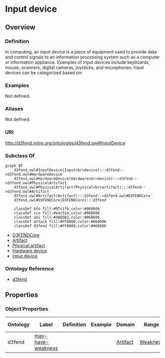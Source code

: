 # Input device

## Overview

### Definition
In computing, an input device is a piece of equipment used to provide data and control signals to an information processing system such as a computer or information appliance. Examples of input devices include keyboards, mouse, scanners, digital cameras, joysticks, and microphones. Input devices can be categorized based on:

### Examples
Not defined.

### Aliases
Not defined.

### URI
http://d3fend.mitre.org/ontologies/d3fend.owl#InputDevice

### Subclass Of
```mermaid
graph BT
    d3fend.owl#InputDevice(Input<br>device):::d3fend-->d3fend.owl#HardwareDevice
    d3fend.owl#HardwareDevice(Hardware<br>device):::d3fend-->d3fend.owl#PhysicalArtifact
    d3fend.owl#PhysicalArtifact(Physical<br>artifact):::d3fend-->d3fend.owl#Artifact
    d3fend.owl#Artifact(Artifact):::d3fend-->d3fend.owl#D3FENDCore
    d3fend.owl#D3FENDCore(D3FENDCore):::d3fend
    
    classDef bfo fill:#97c1fb,color:#060606
    classDef cco fill:#e4c51e,color:#060606
    classDef abi fill:#48DD82,color:#060606
    classDef attack fill:#FF0000,color:#060606
    classDef d3fend fill:#FF0000,color:#060606
```

- [D3FENDCore](/docs/ontology/reference/model/D3FENDCore/D3FENDCore.md)
- [Artifact](/docs/ontology/reference/model/D3FENDCore/Artifact/Artifact.md)
- [Physical artifact](/docs/ontology/reference/model/D3FENDCore/Artifact/Physical%20artifact/Physical%20artifact.md)
- [Hardware device](/docs/ontology/reference/model/D3FENDCore/Artifact/Physical%20artifact/Hardware%20device/Hardware%20device.md)
- [Input device](/docs/ontology/reference/model/D3FENDCore/Artifact/Physical%20artifact/Hardware%20device/Input%20device/Input%20device.md)


### Ontology Reference
- [d3fend](http://d3fend.mitre.org/ontologies/d3fend.owl#)

## Properties
### Object Properties
| Ontology | Label | Definition | Example | Domain | Range | Inverse Of |
|----------|-------|------------|---------|--------|-------|------------|
| d3fend | [may-have-weakness](http://d3fend.mitre.org/ontologies/d3fend.owl#may-have-weakness) |  |  | [Artifact](/docs/ontology/reference/model/D3FENDCore/Artifact/Artifact.md) | [Weakness](/docs/ontology/reference/model/D3FENDCore/Weakness/Weakness.md) | []() |

